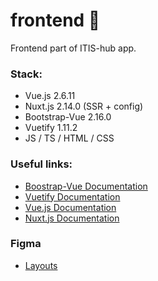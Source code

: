 # frontend :mage:
Frontend part of ITIS-hub app.
### Stack: 
- Vue.js 2.6.11
- Nuxt.js 2.14.0 (SSR + config)
- Bootstrap-Vue 2.16.0
- Vuetify 1.11.2
- JS / TS / HTML / CSS

### Useful links:
* [Boostrap-Vue Documentation](https://bootstrap-vue.org/)
* [Vuetify Documentation](https://vuetifyjs.com/ru/getting-started/quick-start/)
* [Vue.js Documentation](https://vuejs.org/v2/guide/)
* [Nuxt.js Documentation](https://ru.nuxtjs.org/guide)
### Figma
* [Layouts](https://www.figma.com/file/ZUOg34TnNrrcz21H1WjxeC/ITIS-hub?node-id=0%3A1)
